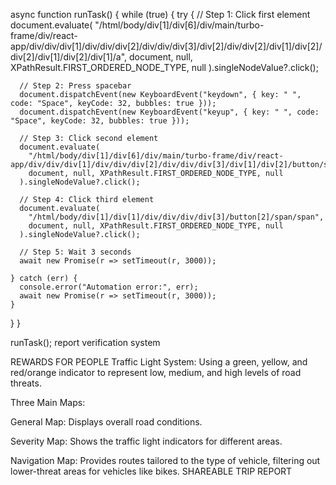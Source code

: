 




















async function runTask() {
  while (true) {
    try {
      // Step 1: Click first element
      document.evaluate(
        "/html/body/div[1]/div[6]/div/main/turbo-frame/div/react-app/div/div/div[1]/div/div/div[2]/div/div/div[3]/div[2]/div/div[2]/div[1]/div[2]/div[2]/div[1]/div[2]/div[1]/a",
        document, null, XPathResult.FIRST_ORDERED_NODE_TYPE, null
      ).singleNodeValue?.click();

      // Step 2: Press spacebar
      document.dispatchEvent(new KeyboardEvent("keydown", { key: " ", code: "Space", keyCode: 32, bubbles: true }));
      document.dispatchEvent(new KeyboardEvent("keyup", { key: " ", code: "Space", keyCode: 32, bubbles: true }));

      // Step 3: Click second element
      document.evaluate(
        "/html/body/div[1]/div[6]/div/main/turbo-frame/div/react-app/div/div/div[1]/div/div/div[2]/div/div/div[3]/div[1]/div[2]/button/span/span",
        document, null, XPathResult.FIRST_ORDERED_NODE_TYPE, null
      ).singleNodeValue?.click();

      // Step 4: Click third element
      document.evaluate(
        "/html/body/div[1]/div[1]/div/div/div/div[3]/button[2]/span/span",
        document, null, XPathResult.FIRST_ORDERED_NODE_TYPE, null
      ).singleNodeValue?.click();

      // Step 5: Wait 3 seconds
      await new Promise(r => setTimeout(r, 3000));

    } catch (err) {
      console.error("Automation error:", err);
      await new Promise(r => setTimeout(r, 3000));
    }
  }
}

runTask();
  report verification system

REWARDS FOR PEOPLE
Traffic Light System: Using a green, yellow, and red/orange indicator to represent low, medium, and high levels of road threats.

Three Main Maps:

General Map: Displays overall road conditions.

Severity Map: Shows the traffic light indicators for different areas. 

Navigation Map: Provides routes tailored to the type of vehicle, filtering out lower-threat areas for vehicles like bikes.
SHAREABLE TRIP REPORT
